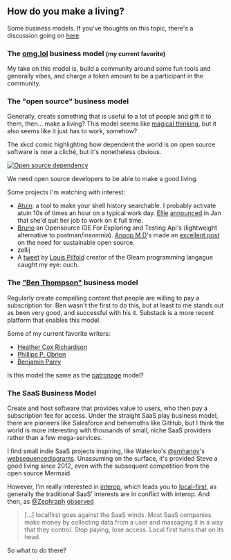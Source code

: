 ## How do you make a living?

Some business models. If you've thoughts on this topic, there's a discussion
going on [here](https://x.com/cablelounger/status/1801611772564062508).

### The [omg.lol](https://home.omg.lol) business model <small>(my current favorite)</small>

My take on this model is, build a community around some fun tools and generally
vibes, and charge a token amount to be a participant in the community.

### The "open source" business model 

Generally, create something that is useful to a lot of people and gift it to
them, then... make a living? This model seems like [magical
thinking](https://www.youtube.com/watch?v=tO5sxLapAts), but it also seems like
it just has to work, somehow?

The xkcd comic highlighting how dependent the world is on open source software
is now a cliché, but it's nonetheless obvious.

[<img src="https://imgs.xkcd.com/comics/dependency.png" alt="Open source dependency" class="image-xkcd">](https://xkcd.com/2347/)

We need open source developers to be able to make a good living.

Some projects I'm watching with interest:

- [Atuin](https://atuin.sh): a tool to make your shell history searchable. I
  probably activate atuin 10s of times an hour on a typical work day.
  [Ellie](https://x.com/ellie_huxtable)
  [announced](https://ellie.wtf/posts/i-quit-my-job-to-work-full-time-on-my-open-source-project)
  in Jan that she'd quit her job to work on it full time.
- [Bruno](https://github.com/usebruno/bruno) an Opensource IDE For Exploring
  and Testing Api's (lightweight alternative to postman/insomnia). [Anoop M
  D](https://github.com/helloanoop)'s made an [excellent
  post](https://github.com/usebruno/bruno/discussions/269) on the need for
  sustainable open source.
- zellij
- A [tweet](https://x.com/louispilfold/status/1817870737165664604) by [Louis Pilfold](https://x.com/louispilfold) creator of the Gleam
  programming langague caught my eye: ouch.

### The ["Ben Thompson"](https://stratechery.com) business model

Regularly create compelling content that people are willing to pay a
subscription for. Ben wasn't the first to do this, but at least to me stands
out as been very good, and successful with his it. Substack is a more recent
platform that enables this model.

Some of my current favorite writers:

- [Heather Cox Richardson](https://heathercoxrichardson.substack.com)
- [Phillips P. Obrien](https://phillipspobrien.substack.com)
- [Benjamin Parry](https://www.skillfulnotes.com)

Is this model the same as the [patronage](https://www.patreon.com) model?

### The SaaS Business Model

Create and host software that provides value to users, who then pay a
subscription fee for access. Under the straight SaaS play business model, there
are pioneers like Salesforce and behemoths like GitHub, but I think the world
is more interesting with thousands of small, niche SaaS providers rather than a
few mega-services.

I find small indie SaaS projects inspiring, like Waterloo's
[@smhanov](https://x.com/smhanov)'s
[websequencediagrams](https://websequencediagrams.com). Unassuming on the
surface, it's provided Steve a good living since 2012, even with the subsequent
competition from the open source Mermaid.

However, I'm really interested in
[interop](https://utopia.rosano.ca/interoperable-visions/), which leads you to
[local-first](https://www.inkandswitch.com/local-first/), as
generally the traditional SaaS' interests are in conflict with interop. And
then, as [@Zephraph](https://x.com/Zephraph)
[observed](https://x.com/Zephraph/status/1798418469110902849)

> [...] localfirst goes against the SaaS winds. Most SaaS companies make money by
collecting data from a user and massaging it in a way that they control.
Stop paying, lose access. Local first turns that on its head.

So what to do there?
